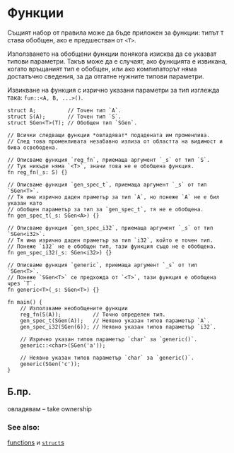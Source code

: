 # Функции

Същият набор от правила може да бъде приложен за функции: типът `T` става
обобщен, ако е предшестван от `<T>`.

Използването на обобщени функции понякога изисква да се указват типови
параметри. Такъв може да е случаят, ако функцията е извикана, когато
връщаният тип е обобщен, или ако компилаторът няма достатъчно сведения, за да
отгатне нужните типови параметри.

Извикване на функция с изрично указани параметри за тип изглежда така:
`fun::<A, B, ...>()`.

```rust,editable
struct A;          // Точен тип `A`.
struct S(A);       // Точен тип `S`.
struct SGen<T>(T); // Обобщен тип `SGen`.

// Всички следващи функции *овладяват* подадената им променлива.
// След това променливата незабавно излиза от областта на видимост и бива освободена.

// Описваме функция `reg_fn`, приемаща аргумент `_s` от тип `S`.
// Тук никъде няма `<T>`, значи това не е обобщена функция.
fn reg_fn(_s: S) {}

// Описваме функция `gen_spec_t`, приемаща аргумент `_s` от тип `SGen<T>`.
// Тя има изрично даден праметър за тип `A`, но понеже `A` не е бил указан като
// обобщен параметър за тип за `gen_spec_t`, тя не е обобщена.
fn gen_spec_t(_s: SGen<A>) {}

// Описваме функция `gen_spec_i32`, приемаща аргумент `_s` от тип `SGen<i32>`.
// Тя има изрично даден праметър за тип `i32`, който е точен тип.
// Понеже `i32` не е обобщен тип, тази функция също не е обобщена.
fn gen_spec_i32(_s: SGen<i32>) {}

// Описваме функция `generic`, приемаща аргумент `_s` от тип `SGen<T>`.
// Понеже `SGen<T>` се предхожда от `<T>`, тази функция е обобщена чрез `T`.
fn generic<T>(_s: SGen<T>) {}

fn main() {
    // Използваме необобщените функции
    reg_fn(S(A));          // Точно определен тип.
    gen_spec_t(SGen(A));   // Неявно указан типов параметър `A`.
    gen_spec_i32(SGen(6)); // Неявно указан типов параметър `i32`.

    // Изрично указан типов параметър `char` за `generic()`.
    generic::<char>(SGen('a'));

    // Неявно указан типов параметър `char` за `generic()`.
    generic(SGen('c'));
}
```

## Б.пр.

овладявам – take ownership

### See also:

[functions][fn] и [`struct`s][structs]

[fn]: ../fn.md
[structs]: ../custom_types/structs.md
